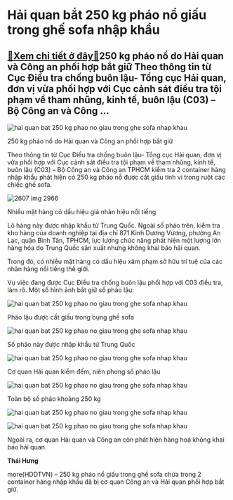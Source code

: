Hải quan bắt 250 kg pháo nổ giấu trong ghế sofa nhập khẩu
=========================================================

[:gift:Xem chi tiết ở đây:gift:](https://hddtvn.com/hai-quan-bat-250-kg-phao-no-giau-trong-ghe-sofa-nhap-khau/)250 kg pháo nổ do Hải quan và Công an phối hợp bắt giữ Theo thông tin từ Cục Điều tra chống buôn lậu- Tổng cục Hải quan, đơn vị vừa phối hợp với Cục cảnh sát điều tra tội phạm về tham nhũng, kinh tế, buôn lậu (C03) – Bộ Công an và Công …
---------------------------------------------------------------------------------------------------------------------------------------------------------------------------------------------------------------------------------------------





![hai quan bat 250 kg phao no giau trong ghe sofa nhap khau](https://hddtvn.com/wp-content/uploads/2021/01/4357_FILE-20200927-082230-20200916-154458.jpg "Hải quan bắt  250 kg pháo nổ giấu trong ghế sofa nhập khẩu")


250 kg pháo nổ do Hải quan và Công an phối hợp bắt giữ



Theo thông tin từ Cục Điều tra chống buôn lậu- Tổng cục Hải quan, đơn vị vừa phối hợp với Cục cảnh sát điều tra tội phạm về tham nhũng, kinh tế, buôn lậu (C03) – Bộ Công an và Công an TPHCM kiểm tra 2 container hàng nhập khẩu phát hiện có 250 kg pháo nỗ được cất giấu tinh vi trong ruột các chiếc ghế sofa.





![2607 img 2966](https://hddtvn.com/wp-content/uploads/2021/01/2607_IMG-2966.jpg "Hải quan bắt  250 kg pháo nổ giấu trong ghế sofa nhập khẩu")


Nhiều mặt hàng có dấu hiệu giả nhãn hiệu nổi tiếng



Lô hàng này được nhập khẩu từ Trung Quốc. Ngoài số pháo trên, kiểm tra kho hàng của doanh nghiệp tại địa chỉ 871 Kinh Dương Vương, phường An Lạc, quận Bình Tân, TPHCM, lực lượng chức năng phát hiện một lượng lớn hàng hóa do Trung Quốc sản xuất nhưng không khai báo hải quan.


Trong đó, có nhiều mặt hàng có dấu hiệu xâm phạm sở hữu trí tuệ của các nhãn hàng nổi tiếng thế giới.


Vụ việc đang được Cục Điều tra chống buôn lậu phối hợp với C03 điều tra, làm rõ. Một số hình ảnh bắt giữ số pháo lậu:





![hai quan bat 250 kg phao no giau trong ghe sofa nhap khau](https://hddtvn.com/wp-content/uploads/2021/01/3440_FILE-20200927-082229-20200916-151333.jpg "Hải quan bắt  250 kg pháo nổ giấu trong ghế sofa nhập khẩu")


Pháo lậu được cất giấu trong bụng ghế sofa






![hai quan bat 250 kg phao no giau trong ghe sofa nhap khau](https://hddtvn.com/wp-content/uploads/2021/01/3502_IMG-2971.jpg "Hải quan bắt  250 kg pháo nổ giấu trong ghế sofa nhập khẩu")


Số pháo này được nhập khẩu tử Trung Quốc






![hai quan bat 250 kg phao no giau trong ghe sofa nhap khau](https://hddtvn.com/wp-content/uploads/2021/01/3457_FILE-20200927-082229-20200916-151823.jpg "Hải quan bắt  250 kg pháo nổ giấu trong ghế sofa nhập khẩu")


Cơ quan Hải quan kiểm đếm, niên phong số pháo lậu






![hai quan bat 250 kg phao no giau trong ghe sofa nhap khau](https://hddtvn.com/wp-content/uploads/2021/01/3508_IMG-2970.jpg "Hải quan bắt  250 kg pháo nổ giấu trong ghế sofa nhập khẩu")


Toàn bộ số pháo khoảng 250 kg






![hai quan bat 250 kg phao no giau trong ghe sofa nhap khau](https://hddtvn.com/wp-content/uploads/2021/01/4357_FILE-20200927-082230-20200916-154458.jpg "Hải quan bắt  250 kg pháo nổ giấu trong ghế sofa nhập khẩu")






![hai quan bat 250 kg phao no giau trong ghe sofa nhap khau](https://hddtvn.com/wp-content/uploads/2021/01/2615_IMG-2965.jpg "Hải quan bắt  250 kg pháo nổ giấu trong ghế sofa nhập khẩu")


Ngoài ra, cơ quan Hải quan và Công an còn phát hiện hàng hoá không khai báo hải quan.




**Thái Hưng**



more(HDDTVN) – 250 kg pháo nổ giấu trong ghế sofa chứa trong 2 container hàng nhập khẩu đã bị cơ quan Công an và Hải quan phối hợp bắt giữ.


